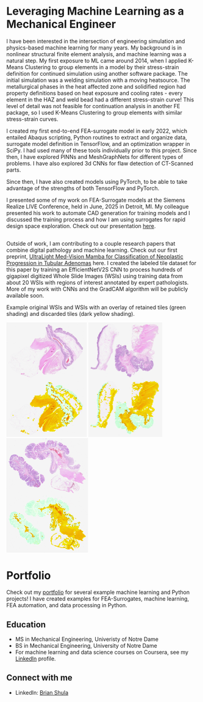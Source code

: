 # Leveraging Machine Learning as a Mechanical Engineer 

I have been interested in the intersection of engineering simulation and physics-based machine learning for many years.  My background is in nonlinear structural finite element analysis, and machine learning was a natural step.  My first exposure to ML came around 2014, when I applied K-Means Clustering to group elements in a model by their stress-strain definition for continued simulation using another software package.  The initial simulation was a welding simulation with a moving heatsource.  The metallurgical phases in the heat affected zone and solidified region had property definitions based on heat exposure and cooling rates - every element in the HAZ and weld bead had a different stress-strain curve!  This level of detail was not feasible for continuation analysis in another FE package, so I used K-Means Clustering to group elements with similar stress-strain curves.

I created my first end-to-end FEA-surrogate model in early 2022, which entailed Abaqus scripting, Python routines to extract and organize data, surrogate model definition in TensorFlow, and an optimization wrapper in SciPy.  I had used many of these tools individually prior to this project.  Since then, I have explored PINNs and MeshGraphNets for different types of problems.  I have also explored 3d CNNs for flaw detection of CT-Scanned parts.

Since then, I have also created models using PyTorch, to be able to take advantage of the strengths of both TensorFlow and PyTorch.

I presented some of my work on FEA-Surrogate models at the Siemens Realize LIVE Conference, held in June, 2025 in Detroit, MI.  My colleague presented his work to automate CAD generation for training models and I discussed the training process and how I am using surrogates for rapid design space exploration.  Check out our presentation [here](Realize_Live2025_Shula_Stephens.pdf).

##

Outside of work, I am contributing to a couple research papers that combine digital pathology and machine learning. Check out our first preprint, [UltraLight Med-Vision Mamba for Classification of Neoplastic Progression in Tubular Adenomas](https://arxiv.org/abs/2508.09339) here.  I created the labeled tile dataset for this paper by training an EfficientNetV2S CNN to process hundreds of gigapixel digitized Whole Slide Images (WSIs) using training data from about 20 WSIs with regions of interest annotated by expert pathologists.  More of my work with CNNs and the GradCAM algorithm will be publicly available soon.

Example original WSIs and WSIs with an overlay of retained tiles (green shading) and discarded tiles (dark yellow shading).


<img src="combined_1_resized.png" height="300"> <img src="combined_2_resized.png" height="300"> <img src="combined_3_resized.png" height="300"> 

## 

# Portfolio

Check out my [portfolio](https://github.com/brians1982/portfolio) for several example machine learning and Python projects!  I have created examples for FEA-Surrogates, machine learning, FEA automation, and data processing in Python.

##

## Education

- MS in Mechanical Engineering, Univeristy of Notre Dame
- BS in Mechanical Engineering, University of Notre Dame
- For machine learning and data science courses on Coursera, see my [LinkedIn](https://www.linkedin.com/in/brianshula/) profile.

## Connect with me

- LinkedIn: [Brian Shula](https://www.linkedin.com/in/brianshula/)

<!--
**brians1982/brians1982** is a ✨ _special_ ✨ repository because its `README.md` (this file) appears on your GitHub profile.

Here are some ideas to get you started:

- 🔭 I’m currently working on ...
- 🌱 I’m currently learning ...
- 👯 I’m looking to collaborate on ...
- 🤔 I’m looking for help with ...
- 💬 Ask me about ...
- 📫 How to reach me: ...
- 😄 Pronouns: ...
- ⚡ Fun fact: ...
-->
